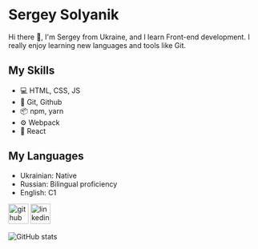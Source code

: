 # Sergey Solyanik
Hi there 👋, I'm Sergey from Ukraine, and I learn Front-end development. I really enjoy learning new languages and tools like Git. 

## My Skills
* 💻 HTML, CSS, JS <br />
* 🧱 Git, Github <br />
* 📦 npm, yarn <br />
* ⚙ Webpack <br />
* 🎇 React <br />

## My Languages
* Ukrainian: Native 
* Russian: Bilingual proficiency
* English: C1

[<img src='https://cdn.jsdelivr.net/npm/simple-icons@3.0.1/icons/github.svg' alt='github' height='40'>](https://github.com/InvincibleDeveloper)  [<img src='https://cdn.jsdelivr.net/npm/simple-icons@3.0.1/icons/linkedin.svg' alt='linkedin' height='40'>](https://www.linkedin.com/in/sergey-solyanik-728014228/)  

![GitHub stats](https://github-readme-stats.vercel.app/api?username=InvincibleDeveloper&show_icons=true)  

